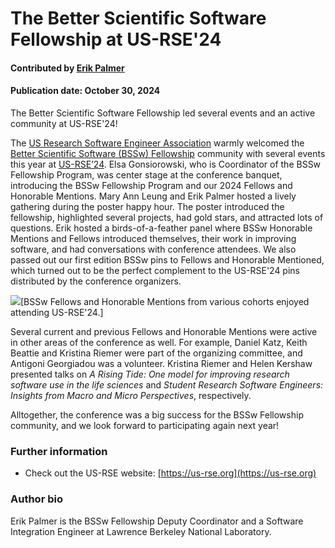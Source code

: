 # The Better Scientific Software Fellowship at US-RSE'24

#### Contributed by [Erik Palmer](https://github.com/etpalmer63)

#### Publication date: October 30, 2024

<!-- begin deck -->
The Better Scientific Software Fellowship led several events and an active community at US-RSE'24!
<!-- end deck -->

The [US Research Software Engineer Association](https://us-rse.org) warmly welcomed the [Better Scientific Software (BSSw) Fellowship](https://bssw.io/fellowship) community with several events this year at [US-RSE’24](https://us-rse.org/usrse24). Elsa Gonsiorowski, who is Coordinator of the BSSw Fellowship Program, was center stage at the conference banquet, introducing the BSSw Fellowship Program and our 2024 Fellows and Honorable Mentions. Mary Ann Leung and Erik Palmer hosted a lively gathering during the poster happy hour. The poster introduced the fellowship, highlighted several projects, had gold stars, and attracted lots of questions. Erik hosted a birds-of-a-feather panel where BSSw Honorable Mentions and Fellows introduced themselves, their work in improving software, and had conversations with conference attendees. We also passed out our first edition BSSw pins to Fellows and Honorable Mentioned, which turned out to be the perfect complement to the US-RSE'24 pins distributed by the conference organizers. 

<img src='../../images/Blog_1101_BSSwF_USRSE24.jpg' class='page lightbox'/>[BSSw Fellows and Honorable Mentions from various cohorts enjoyed attending US-RSE'24.]

Several current and previous Fellows and Honorable Mentions were active in other areas of the conference as well. For example, Daniel Katz, Keith Beattie and Kristina Riemer were part of the organizing committee, and Antigoni Georgiadou was a volunteer.  Kristina Riemer and Helen Kershaw presented talks on *A Rising Tide: One model for improving research software use in the life sciences* and *Student Research Software Engineers: Insights from Macro and Micro Perspectives*, respectively. 

Alltogether, the conference was a big success for the BSSw Fellowship community, and we look forward to participating again next year!  


### Further information

* Check out the US-RSE website: [https://us-rse.org](https://us-rse.org)   


### Author bio

Erik Palmer is the BSSw Fellowship Deputy Coordinator and a Software Integration Engineer at Lawrence Berkeley National Laboratory.

<!---
Publish: yes
Track: BSSw Fellowship
Pinned: no
Topics: Funding sources and programs, projects and organizations, conferences and workshops
RSS update: 2024-09-30
OpenGraph image: OG_2408_BSSwFellowships.png
--->
